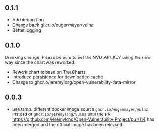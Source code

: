 ## 0.1.1

- Add debug flag
- Change back ghcr.io/eugenmayer/vulnz 
- Better logging

## 0.1.0
Breaking change! Please be sure to set the NVD_API_KEY using the new way since the chart was reworked.

- Rework chart to base on TrueCharts. 
- introduce persistence for downloaded cache
- Change to ghcr.io/jeremylong/open-vulnerability-data-mirror

## 0.0.3
- use temp. different docker image source `ghcr.io/eugenmayer/vulnz` instead of `ghcr.io/jeremylong/vulnz` until
  the PR https://github.com/jeremylong/Open-Vulnerability-Project/pull/114 has been merged and the official image has
  been released.
